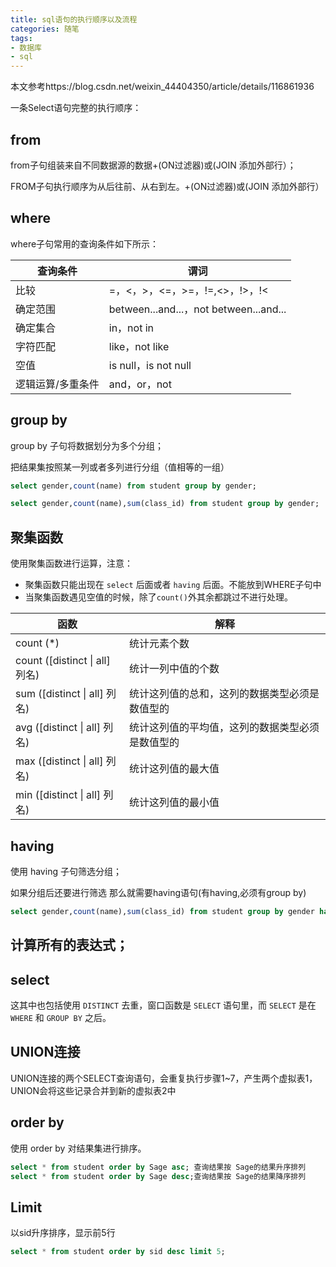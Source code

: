 ```yaml
---
title: sql语句的执行顺序以及流程
categories: 随笔
tags: 
- 数据库
- sql
---
```


本文参考https://blog.csdn.net/weixin_44404350/article/details/116861936

一条Select语句完整的执行顺序：

## from 

from子句组装来自不同数据源的数据+(ON过滤器)或(JOIN 添加外部行）；

FROM子句执行顺序为从后往前、从右到左。+(ON过滤器)或(JOIN 添加外部行）

## where

where子句常用的查询条件如下所示：

| 查询条件          | 谓词                                    |
| ----------------- | --------------------------------------- |
| 比较              | =，<，>，<=，>=，!=,<>，!>，!<          |
| 确定范围          | between...and...，not  between...and... |
| 确定集合          | in，not in                              |
| 字符匹配          | like，not like                          |
| 空值              | is null，is not null                    |
| 逻辑运算/多重条件 | and，or，not                            |

## group by

group by 子句将数据划分为多个分组；

把结果集按照某一列或者多列进行分组（值相等的一组）

```sql
select gender,count(name) from student group by gender;

select gender,count(name),sum(class_id) from student group by gender;
```

## 聚集函数

使用聚集函数进行运算，注意：

- 聚集函数只能出现在 `select` 后面或者 `having` 后面。不能放到WHERE子句中
- 当聚集函数遇见空值的时候，除了`count()`外其余都跳过不进行处理。

| 函数                            | 解释                                             |
| ------------------------------- | ------------------------------------------------ |
| count (*)                       | 统计元素个数                                     |
| count ([distinct \| all]  列名) | 统计一列中值的个数                               |
| sum ([distinct \| all]  列名)   | 统计这列值的总和，这列的数据类型必须是数值型的   |
| avg ([distinct \| all]  列名)   | 统计这列值的平均值，这列的数据类型必须是数值型的 |
| max ([distinct \| all]  列名)   | 统计这列值的最大值                               |
| min ([distinct \| all]  列名)   | 统计这列值的最小值                               |

## having

使用 having 子句筛选分组；

如果分组后还要进行筛选 那么就需要having语句(有having,必须有group by)

```sql
select gender,count(name),sum(class_id) from student group by gender having gender= '女';
```

## 计算所有的表达式；

## select 

这其中也包括使用 `DISTINCT` 去重，窗口函数是 `SELECT` 语句里，而 `SELECT` 是在 `WHERE` 和 `GROUP BY` 之后。

## UNION连接

UNION连接的两个SELECT查询语句，会重复执行步骤1~7，产生两个虚拟表1，UNION会将这些记录合并到新的虚拟表2中

## order by

使用 order by 对结果集进行排序。

```sql
select * from student order by Sage asc; 查询结果按 Sage的结果升序排列 
select * from student order by Sage desc;查询结果按 Sage的结果降序排列
```

## Limit

以sid升序排序，显示前5行

```sql
select * from student order by sid desc limit 5;
```

